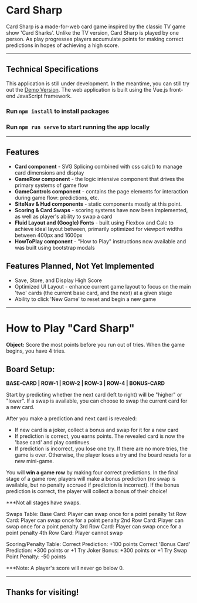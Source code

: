 # Card Sharp  
Card Sharp is a made-for-web card game inspired by the classic TV game show 'Card Sharks'. Unlike the TV version, Card Sharp is played by one person. As play progresses players accumulate points for making correct predictions in hopes of achieving a high score.

***

## Technical Specifications
This application is still under development. In the meantime, you can still try out the [Demo Version](https://justinrhammonds.github.io/card-sharp-game). The web application is built using the Vue.js front-end JavaScript framework.

### Run `npm install` to install packages

### Run `npm run serve` to start running the app locally   

***

## Features 
* **Card component** - SVG Splicing combined with css calc() to manage card dimensions and display
* **GameRow component** - the logic intensive component that drives the primary systems of game flow
* **GameControls component** - contains the page elements for interaction during game flow: predictions, etc.
* **SiteNav & Hud components** - static components mostly at this point. 
* **Scoring & Card Swaps** - scoring systems have now been implemented, as well as player's ability to swap a card
* **Fluid Layout and (Google) Fonts** - built using Flexbox and Calc to achieve ideal layout between, primarily optimized for viewport widths between 400px and 1600px
* **HowToPlay component** - "How to Play" instructions now available and was built using bootstrap modals

## Features Planned, Not Yet Implemented
* Save, Store, and Display High Score 
* Optimized UI Layout - enhance current game layout to focus on the main 'two' cards (the current base card, and the next) at a given stage
* Ability to click 'New Game' to reset and begin a new game

***

# How to Play "Card Sharp"
**Object:** Score the most points before you run out of tries. 
When the game begins, you have 4 tries.

## Board Setup:
**BASE-CARD | ROW-1 | ROW-2 | ROW-3 | ROW-4 | BONUS-CARD**

Start by predicting whether the next card (left to right) will be "higher" or "lower". If a swap is available, you can choose to swap the current card for a new card.

After you make a prediction and next card is revealed:
* If new card is a joker, collect a bonus and swap for it for a new card
* If prediction is correct, you earns points. The revealed card is now the 'base card' and play continues. 
* If prediction is incorrect, you lose one try. If there are no more tries, 
the game is over. Otherwise, the player loses a try and the board resets for a new mini-game.

You will **win a game row** by making four correct predictions. In the final stage of a game row, players will 
make a bonus prediction (no swap is available, but no penalty accrued if prediction is incorrect). If the bonus prediction is correct, the player will collect a bonus of their choice!

***Not all stages have swaps.

Swaps Table:
Base Card: Player can swap once for a point penalty
1st Row Card: Player can swap once for a point penalty
2nd Row Card: Player can swap once for a point penalty
3rd Row Card: Player can swap once for a point penalty
4th Row Card: Player cannot swap

Scoring/Penalty Table:
Correct Prediction: +100 points 
Correct 'Bonus Card' Prediction: +300 points or +1 Try 
Joker Bonus: +300 points or +1 Try
Swap Point Penalty: -50 points

***Note: A player's score will never go below 0.

***

## Thanks for visiting!
